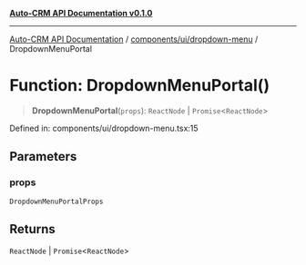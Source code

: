 [**Auto-CRM API Documentation v0.1.0**](../../../../README.md)

***

[Auto-CRM API Documentation](../../../../README.md) / [components/ui/dropdown-menu](../README.md) / DropdownMenuPortal

# Function: DropdownMenuPortal()

> **DropdownMenuPortal**(`props`): `ReactNode` \| `Promise`\<`ReactNode`\>

Defined in: components/ui/dropdown-menu.tsx:15

## Parameters

### props

`DropdownMenuPortalProps`

## Returns

`ReactNode` \| `Promise`\<`ReactNode`\>
